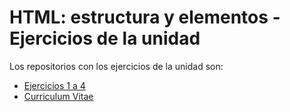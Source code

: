 # HTML: estructura y elementos - Ejercicios de la unidad

Los repositorios con los ejercicios de la unidad son:
* [Ejercicios 1 a 4](https://github.com/kikeEsteban/MGO_EjerciciosHTML)
* [Curriculum Vitae](https://github.com/kikeEsteban/Curriculum-Vitae)
